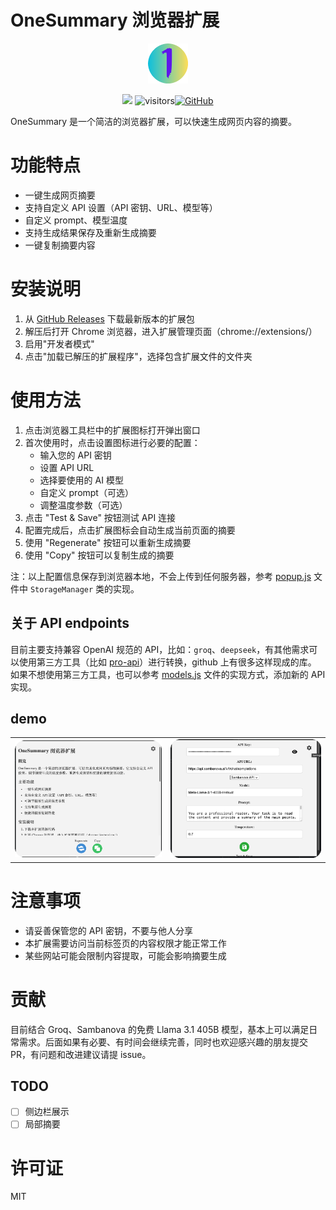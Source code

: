 # OneSummary 浏览器扩展

<figure style="text-align: center">
    <img src="public/raw.png" width=64pt>
</figure>

<div align="center">

<a href='https://follow-your-click.github.io/'><img src='https://img.shields.io/badge/Project-Page-Green'></a> ![visitors](https://visitor-badge.laobi.icu/badge?page_id=ultrasev.1summary&left_color=green&right_color=red)[![GitHub](https://img.shields.io/github/stars/ultrasev/1summary?style=social)](https://github.com/ultrasev/1summary)
</div>

OneSummary 是一个简洁的浏览器扩展，可以快速生成网页内容的摘要。

# 功能特点

- 一键生成网页摘要
- 支持自定义 API 设置（API 密钥、URL、模型等）
- 自定义 prompt、模型温度
- 支持生成结果保存及重新生成摘要
- 一键复制摘要内容

# 安装说明

1. 从 [GitHub Releases](https://github.com/ultrasev/1summary/releases) 下载最新版本的扩展包
2. 解压后打开 Chrome 浏览器，进入扩展管理页面（chrome://extensions/）
3. 启用"开发者模式"
4. 点击"加载已解压的扩展程序"，选择包含扩展文件的文件夹

# 使用方法

1. 点击浏览器工具栏中的扩展图标打开弹出窗口
2. 首次使用时，点击设置图标进行必要的配置：
   - 输入您的 API 密钥
   - 设置 API URL
   - 选择要使用的 AI 模型
   - 自定义 prompt（可选）
   - 调整温度参数（可选）
3. 点击 "Test & Save" 按钮测试 API 连接
4. 配置完成后，点击扩展图标会自动生成当前页面的摘要
5. 使用 "Regenerate" 按钮可以重新生成摘要
6. 使用 "Copy" 按钮可以复制生成的摘要

注：以上配置信息保存到浏览器本地，不会上传到任何服务器，参考 [popup.js](./onesummary/popup.js) 文件中 `StorageManager` 类的实现。

## 关于 API endpoints

目前主要支持兼容 OpenAI 规范的 API，比如：`groq`、`deepseek`，有其他需求可以使用第三方工具（比如 [pro-api](https://github.com/duolabmeng6/pro-api)）进行转换，github 上有很多这样现成的库。
如果不想使用第三方工具，也可以参考 [models.js](./onesummary/models.js) 文件的实现方式，添加新的 API 实现。

## demo

<table>
  <tr>
    <td><img src="public/demo1.png" alt="演示图片1" width="100%"></td>
    <td><img src="public/demo2.png" alt="演示图片2" width="100%"></td>
  </tr>
</table>

# 注意事项

- 请妥善保管您的 API 密钥，不要与他人分享
- 本扩展需要访问当前标签页的内容权限才能正常工作
- 某些网站可能会限制内容提取，可能会影响摘要生成

# 贡献

目前结合 Groq、Sambanova 的免费 Llama 3.1 405B 模型，基本上可以满足日常需求。后面如果有必要、有时间会继续完善，同时也欢迎感兴趣的朋友提交 PR，有问题和改进建议请提 issue。

## TODO

- [ ] 侧边栏展示
- [ ] 局部摘要

# 许可证

MIT

